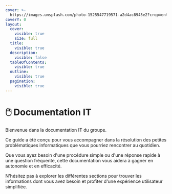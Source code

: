 ```yaml
---
cover: >-
  https://images.unsplash.com/photo-1525547719571-a2d4ac8945e2?crop=entropy&cs=srgb&fm=jpg&ixid=M3wxOTcwMjR8MHwxfHNlYXJjaHw3fHxjb21wdXRlcnxlbnwwfHx8fDE3MjMxOTA3MzR8MA&ixlib=rb-4.0.3&q=85
coverY: 0
layout:
  cover:
    visible: true
    size: full
  title:
    visible: true
  description:
    visible: false
  tableOfContents:
    visible: true
  outline:
    visible: true
  pagination:
    visible: true
---
```


# 🖱️ Documentation IT

Bienvenue dans la documentation IT du groupe.&#x20;

Ce guide a été conçu pour vous accompagner dans la résolution des petites problématiques informatiques que vous pourriez rencontrer au quotidien.&#x20;

Que vous ayez besoin d'une procédure simple ou d'une réponse rapide à une question fréquente, cette documentation vous aidera à gagner en autonomie et en efficacité.&#x20;

N'hésitez pas à explorer les différentes sections pour trouver les informations dont vous avez besoin et profiter d'une expérience utilisateur simplifiée.
